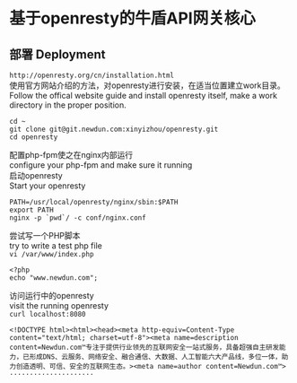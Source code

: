 # 基于openresty的牛盾API网关核心
## 部署 Deployment
`http://openresty.org/cn/installation.html`  
使用官方网站介绍的方法，对openresty进行安装，在适当位置建立work目录。  
Follow the offical website guide and install openresty itself, make a work directory in the proper position.  
```
cd ~
git clone git@git.newdun.com:xinyizhou/openresty.git
cd openresty
```
配置php-fpm使之在nginx内部运行  
configure your php-fpm and make sure it running  
启动openresty  
Start your openresty  
```
PATH=/usr/local/openresty/nginx/sbin:$PATH
export PATH
nginx -p `pwd`/ -c conf/nginx.conf
```
尝试写一个PHP脚本  
try to write a test php file  
`vi /var/www/index.php`
```
<?php
echo "www.newdun.com";
```
访问运行中的openresty  
visit the running openresty  
`curl localhost:8080`
```
<!DOCTYPE html><html><head><meta http-equiv=Content-Type content="text/html; charset=utf-8"><meta name=description content=Newdun.com™专注于提供行业领先的互联网安全一站式服务，具备超强自主研发能力，已形成DNS、云服务、网络安全、融合通信、大数据、人工智能六大产品线，多位一体，助力创造透明、可信、安全的互联网生态。><meta name=author content=Newdun.com™>
·····················
```
